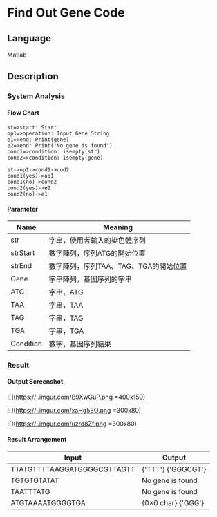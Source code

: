 # Find Out Gene Code
## Language
Matlab
## Description
### System Analysis
#### Flow Chart
```flow
st=>start: Start
op1=>operation: Input Gene String
e1=>end: Print(gene)
e2=>end: Print("No gene is found")
cond1=>condition: isempty(str)
cond2=>condition: isempty(gene)

st->op1->cond1->cod2
cond1(yes)->op1
cond1(no)->cond2
cond2(yes)->e2
cond2(no)->e1
```
#### Parameter

| Name        | Meaning                        |
| --------    | --------                       |
| str         |字串，使用者輸入的染色體序列         |
| strStart    |數字陣列，序列ATG的開始位置         |
| strEnd      |數字陣列，序列TAA、TAG、TGA的開始位置|
| Gene        |字串陣列，基因序列的字串            |
| ATG         |字串，ATG                        |
| TAA         |字串，TAA                        |
| TAG         |字串，TAG                        |
| TGA         |字串，TGA                        |
| Condition   |數字，基因序列結果                 | 

### Result
#### Output Screenshot
![](https://i.imgur.com/B9XwGuP.png =400x150)

![](https://i.imgur.com/xaHg53O.png =300x80)

![](https://i.imgur.com/uzrd8Zf.png =300x80)

#### Result Arrangement


| Input| Output | 
| -------- | -------- |
| TTATGTTTTAAGGATGGGGCGTTAGTT    |{'TTT'}    {'GGGCGT'} |
| TGTGTGTATAT   | No gene is found  |
|TAATTTATG     | No gene is found    |
| ATGTAAAATGGGGTGA    | {0×0 char}    {'GGG'}    |


